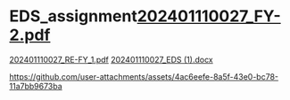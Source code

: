 # EDS_assignment[202401110027_FY-2.pdf](https://github.com/user-attachments/files/20063934/202401110027_FY-2.pdf)
[202401110027_RE-FY_1.pdf](https://github.com/user-attachments/files/20063932/202401110027_RE-FY_1.pdf)
[202401110027_EDS (1).docx](https://github.com/user-attachments/files/20063880/202401110027_EDS.1.docx)


https://github.com/user-attachments/assets/4ac6eefe-8a5f-43e0-bc78-11a7bb9673ba


